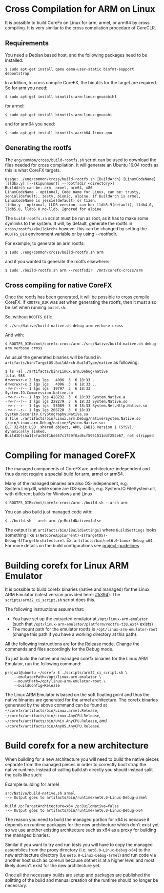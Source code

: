 Cross Compilation for ARM on Linux
==================================

It is possible to build CoreFx on Linux for arm, armel, or arm64 by cross compiling.
It is very similar to the cross compilation procedure of CoreCLR.

Requirements
------------

You need a Debian based host, and the following packages need to be installed:

    $ sudo apt-get install qemu qemu-user-static binfmt-support debootstrap

In addition, to cross compile CoreFX, the binutils for the target are required. So for arm you need:

    $ sudo apt-get install binutils-arm-linux-gnueabihf

for armel:

    $ sudo apt-get install binutils-arm-linux-gnueabi

and for arm64 you need:

    $ sudo apt-get install binutils-aarch64-linux-gnu


Generating the rootfs
---------------------
The `eng/common/cross/build-rootfs.sh` script can be used to download the files needed for cross compilation. It will generate an Ubuntu 16.04 rootfs as this is what CoreFX targets.

    Usage: ./eng/common/cross/build-rootfs.sh [BuildArch] [LinuxCodeName] [lldbx.y] [--skipunmount] --rootfsdir <directory>]
    BuildArch can be: arm, armel, arm64, x86
    LinuxCodeName - optional, Code name for Linux, can be: trusty, xenial(default), zesty, bionic, alpine. If BuildArch is armel, LinuxCodeName is jessie(default) or tizen.
    lldbx.y - optional, LLDB version, can be: lldb3.9(default), lldb4.0, lldb5.0, lldb6.0 no-lldb. Ignored for alpine

The `build-rootfs.sh` script must be run as root, as it has to make some symlinks to the system. It will, by default, generate the rootfs in `cross/rootfs/<BuildArch>` however this can be changed by setting the `ROOTFS_DIR` environment variable or by using --rootfsdir.

For example, to generate an arm rootfs:

    $ sudo ./eng/common/cross/build-rootfs.sh arm

and if you wanted to generate the rootfs elsewhere:

    $ sudo ./build-rootfs.sh arm --rootfsdir  /mnt/corefx-cross/arm


Cross compiling for native CoreFX
---------------------------------
Once the rootfs has been generated, it will be possible to cross compile CoreFX. If `ROOTFS_DIR` was set when generating the rootfs, then it must also be set when running `build.sh`.

So, without `ROOTFS_DIR`:

    $ ./src/Native/build-native.sh debug arm verbose cross

And with:

    $ ROOTFS_DIR=/mnt/corefx-cross/arm ./src/Native/build-native.sh debug arm verbose cross

As usual the generated binaries will be found in `artifacts/bin/TargetOS.BuildArch.BuildType/native` as following:

    $ ls -al ./artifacts/bin/Linux.arm.Debug/native
    total 988
    drwxrwxr-x 2 lgs lgs   4096  3  6 18:33 .
    drwxrwxr-x 3 lgs lgs   4096  3  6 18:33 ..
    -rw-r--r-- 1 lgs lgs  19797  3  6 18:33 System.IO.Compression.Native.so
    -rw-r--r-- 1 lgs lgs 428232  3  6 18:33 System.Native.a
    -rw-r--r-- 1 lgs lgs 228279  3  6 18:33 System.Native.so
    -rw-r--r-- 1 lgs lgs  53089  3  6 18:33 System.Net.Http.Native.so
    -rw-r--r-- 1 lgs lgs 266720  3  6 18:33 System.Security.Cryptography.Native.so
    $ file ./artifacts/bin/Linux.arm.Debug/native/System.Native.so
    ./bin/Linux.arm.Debug/native/System.Native.so:
    ELF 32-bit LSB  shared object, ARM, EABI5 version 1 (SYSV),
    dynamically linked, BuildID[sha1]=fac50f1bd657c1759f0ad6cf5951511ddf252e67, not stripped


Compiling for managed CoreFX
============================
The managed components of CoreFX are architecture-independent and thus do not require a special build for arm, armel or arm64.

Many of the managed binaries are also OS-independent, e.g. System.Linq.dll, while some are OS-specific, e.g. System.IO.FileSystem.dll, with different builds for Windows and Linux.

    $ ROOTFS_DIR=/mnt/corefx-cross/arm ./build.sh --arch arm

You can also build just managed code with:

    $ ./build.sh --arch arm /p:BuildNative=false

The output is at `artifacts/bin/[BuildSettings]` where `BuildSettings` looks something like `$(NetCoreAppCurrent)-$(TargetOS)-Debug-$(TargetArchitecture)`. Ex: `artifacts/bin/net6.0-Linux-Debug-x64`. For more details on the build configurations see [project-guidelines](/docs/coding-guidelines/project-guidelines.md)

Building corefx for Linux ARM Emulator
=======================================

It is possible to build corefx binaries (native and managed) for the Linux ARM Emulator (latest version provided here: [#5394](https://github.com/dotnet/runtime/issues/5394)).
The `scripts/arm32_ci_script.sh` script does this.

The following instructions assume that:
* You have set up the extracted emulator at `/opt/linux-arm-emulator` (such that `/opt/linux-arm-emulator/platform/rootfs-t30.ext4` exists)
* The mount path for the emulator rootfs is `/opt/linux-arm-emulator-root` (change this path if you have a working directory at this path).

All the following instructions are for the Release mode. Change the commands and files accordingly for the Debug mode.

To just build the native and managed corefx binaries for the Linux ARM Emulator, run the following command:
```
prajwal@ubuntu ~/corefx $ ./scripts/arm32_ci_script.sh \
    --emulatorPath=/opt/linux-arm-emulator \
    --mountPath=/opt/linux-arm-emulator-root \
    --buildConfig=Release
```

The Linux ARM Emulator is based on the soft floating point and thus the native binaries are generated for the armel architecture. The corefx binaries generated by the above command can be found at `~/corefx/artifacts/bin/Linux.armel.Release`, `~/corefx/artifacts/bin/Linux.AnyCPU.Release`, `~/corefx/artifacts/bin/Unix.AnyCPU.Release`, and `~/corefx/artifacts/bin/AnyOS.AnyCPU.Release`.


Build corefx for a new architecture
===================================

When building for a new architecture you will need to build the native pieces separate from the managed pieces in order to correctly boot strap the native runtime. Instead of calling build.sh directly you should instead split the calls like such:

Example building for armel
```
src/Native/build-native.sh armel
--> Output goes to artifacts/bin/runtime/net6.0-Linux-Debug-armel

build /p:TargetArchitecture=x64 /p:BuildNative=false
--> Output goes to artifacts/bin/runtime/net6.0-Linux-Debug-x64
```

The reason you need to build the managed portion for x64 is because it depends on runtime packages for the new architecture which don't exist yet so we use another existing architecture such as x64 as a proxy for building the managed binaries.

Similar if you want to try and run tests you will have to copy the managed assemblies from the proxy directory (i.e. `net6.0-Linux-Debug-x64`) to the new architecture directory (i.e `net6.0-Linux-Debug-armel`) and run code via another host such as corerun because dotnet is at a higher level and most likely doesn't exist for the new architecture yet.

Once all the necessary builds are setup and packages are published the splitting of the build and manual creation of the runtime should no longer be necessary.
